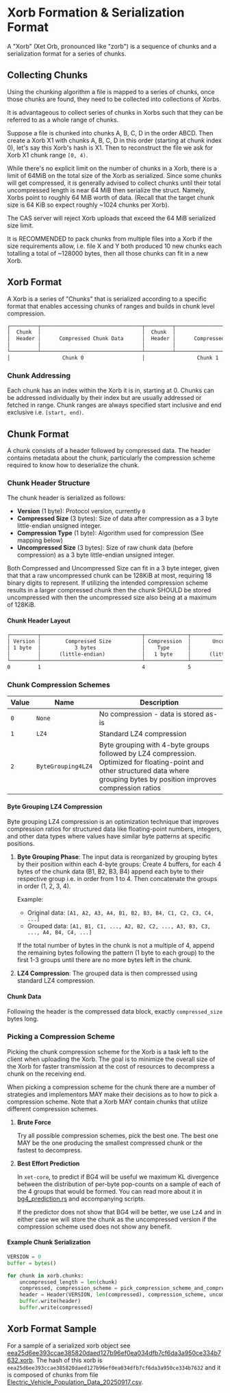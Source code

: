 # Xorb Formation & Serialization Format

A "Xorb" (Xet Orb, pronounced like "zorb") is a sequence of chunks and a serialization format for a series of chunks.

## Collecting Chunks

Using the chunking algorithm a file is mapped to a series of chunks, once those chunks are found, they need to be collected into collections of Xorbs.

It is advantageous to collect series of chunks in Xorbs such that they can be referred to as a whole range of chunks.

Suppose a file is chunked into chunks A, B, C, D in the order ABCD. Then create a Xorb X1 with chunks A, B, C, D in this order (starting at chunk index 0), let's say this Xorb's hash is X1. Then to reconstruct the file we ask for Xorb X1 chunk range `[0, 4)`.

While there's no explicit limit on the number of chunks in a Xorb, there is a limit of 64MiB on the total size of the Xorb as serialized.
Since some chunks will get compressed, it is generally advised to collect chunks until their total uncompressed length is near 64 MiB then serialize the struct.
Namely, Xorbs point to roughly 64 MiB worth of data.
(Recall that the target chunk size is 64 KiB so expect roughly ~1024 chunks per Xorb).

The CAS server will reject Xorb uploads that exceed the 64 MiB serialized size limit.

It is RECOMMENDED to pack chunks from multiple files into a Xorb if the size requirements allow, i.e. file X and Y both produced 10 new chunks each totalling a total of ~128000 bytes, then all those chunks can fit in a new Xorb.

## Xorb Format

A Xorb is a series of "Chunks" that is serialized according to a specific format that enables accessing chunks of ranges and builds in chunk level compression.

```txt
┌─────────┬─────────────────────────────────┬─────────┬─────────────────────────────────┬─────────┬─────────────────────────────────┬──────────
│  Chunk  │                                 │  Chunk  │                                 │  Chunk  │                                 │
│  Header │      Compressed Chunk Data      │  Header │      Compressed Chunk Data      │  Header │      Compressed Chunk Data      │   ...
│         │                                 │         │                                 │         │                                 │
└─────────┴─────────────────────────────────┴─────────┴─────────────────────────────────┴─────────┴─────────────────────────────────┴───────────
│                 Chunk 0                   │                 Chunk 1                   │                 Chunk 2                   │   ...
```

### Chunk Addressing

Each chunk has an index within the Xorb it is in, starting at 0.
Chunks can be addressed individually by their index but are usually addressed or fetched in range.
Chunk ranges are always specified start inclusive and end exclusive i.e. `[start, end)`.

## Chunk Format

A chunk consists of a header followed by compressed data. The header contains metadata about the chunk, particularly the compression scheme required to know how to deserialize the chunk.

### Chunk Header Structure

The chunk header is serialized as follows:

- **Version** (1 byte): Protocol version, currently `0`
- **Compressed Size** (3 bytes): Size of data after compression as a 3 byte little-endian unsigned integer.
- **Compression Type** (1 byte): Algorithm used for compression (See mapping below)
- **Uncompressed Size** (3 bytes): Size of raw chunk data (before compression) as a 3 byte little-endian unsigned integer.

Both Compressed and Uncompressed Size can fit in a 3 byte integer, given that that a raw uncompressed chunk can be 128KiB at most,
requiring 18 binary digits to represent.
If utilizing the intended compression scheme results in a larger compressed chunk then the chunk SHOULD be stored uncompressed with then
the uncompressed size also being at a maximum of 128KiB.

#### Chunk Header Layout

```txt
┌─────────┬─────────────────────────────────┬──────────────┬─────────────────────────────────┐
│ Version │        Compressed Size          │ Compression  │       Uncompressed Size         │
│ 1 byte  │           3 bytes               │    Type      │           3 bytes               │
│         │      (little-endian)            │   1 byte     │      (little-endian)            │
└─────────┴─────────────────────────────────┴──────────────┴─────────────────────────────────┘
0         1                                 4              5                                 8
```

### Chunk Compression Schemes

| Value | Name | Description |
|-------|------|-------------|
| `0` | `None` | No compression - data is stored as-is |
| `1` | `LZ4` | Standard LZ4 compression |
| `2` | `ByteGrouping4LZ4` | Byte grouping with 4-byte groups followed by LZ4 compression. Optimized for floating-point and other structured data where grouping bytes by position improves compression ratios |

#### Byte Grouping LZ4 Compression

Byte grouping LZ4 compression is an optimization technique that improves compression ratios for structured data like floating-point numbers, integers, and other data types where values have similar byte patterns at specific positions.

1. **Byte Grouping Phase**: The input data is reorganized by grouping bytes by their position within each 4-byte groups:
   Create 4 buffers, for each 4 bytes of the chunk data (B1, B2, B3, B4) append each byte to their respective group i.e. in order from 1 to 4. Then concatenate the groups in order (1, 2, 3, 4).

   Example:

   - Original data: `[A1, A2, A3, A4, B1, B2, B3, B4, C1, C2, C3, C4, ...]`
   - Grouped data: `[A1, B1, C1, ..., A2, B2, C2, ..., A3, B3, C3, ..., A4, B4, C4, ...]`

   If the total number of bytes in the chunk is not a multiple of 4, append the remaining bytes following the pattern (1 byte to each group) to the first 1-3 groups until there are no more bytes left in the chunk.

2. **LZ4 Compression**: The grouped data is then compressed using standard LZ4 compression.

#### Chunk Data

Following the header is the compressed data block, exactly `compressed_size` bytes long.

### Picking a Compression Scheme

Picking the chunk compression scheme for the Xorb is a task left to the client when uploading the Xorb.
The goal is to minimize the overall size of the Xorb for faster transmission at the cost of resources to decompress a chunk on the receiving end.

When picking a compression scheme for the chunk there are a number of strategies and implementors MAY make their decisions as to how to pick a compression scheme.
Note that a Xorb MAY contain chunks that utilize different compression schemes.

1. **Brute Force**

    Try all possible compression schemes, pick the best one.
    The best one MAY be the one producing the smallest compressed chunk or the fastest to decompress.

2. **Best Effort Prediction**

    In `xet-core`, to predict if BG4 will be useful we maximum KL divergence between the distribution of per-byte pop-counts on a sample of each of the 4 groups that would be formed.
    You can read more about it in [bg4_prediction.rs](https://github.com/huggingface/xet-core/blob/main/cas_object/src/byte_grouping/bg4_prediction.rs) and accompanying scripts.

    If the predictor does not show that BG4 will be better, we use Lz4 and in either case we will store the chunk as the uncompressed version if the compression scheme used does not show any benefit.

#### Example Chunk Serialization

```python
VERSION = 0
buffer = bytes()

for chunk in xorb.chunks:
    uncompressed_length = len(chunk)
    compressed, compression_scheme = pick_compression_scheme_and_compress(chunk)
    header = Header(VERSION, len(compressed), compression_scheme, uncompressed_length)
    buffer.write(header)
    buffer.write(compressed)
```

## Xorb Format Sample

For a sample of a serialized xorb object see [eea25d6ee393ccae385820daed127b96ef0ea034dfb7cf6da3a950ce334b7632.xorb](https://huggingface.co/datasets/xet-team/xet-spec-reference-files/blob/main/eea25d6ee393ccae385820daed127b96ef0ea034dfb7cf6da3a950ce334b7632.xorb).
The hash of this xorb is `eea25d6ee393ccae385820daed127b96ef0ea034dfb7cf6da3a950ce334b7632` and it is composed of chunks from file [Electric_Vehicle_Population_Data_20250917.csv](https://huggingface.co/datasets/xet-team/xet-spec-reference-files/blob/main/Electric_Vehicle_Population_Data_20250917.csv).
